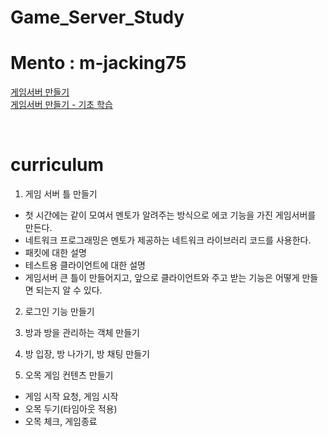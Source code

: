 # Game_Server_Study

# Mento : m-jacking75
[게임서버 만들기](https://docs.google.com/presentation/d/14_gxv8RbwDW_zVhq7kk-FJ62_floC9kZx9E6OWt4mWU/edit?usp=sharing )    
[게임서버 만들기 - 기초 학습](https://docs.google.com/presentation/d/1qT7rgZeZARd_-wBgCAQrUb6aT_evHjuEAxexhWOIYcU/edit?usp=sharing )  
  
  
<br>  
  
    
# curriculum

1. 게임 서버 틀 만들기
  - 첫 시간에는 같이 모여서 멘토가 알려주는 방식으로 에코 기능을 가진 게임서버를 만든다.
  - 네트워크 프로그래밍은 멘토가 제공하는 네트워크 라이브러리 코드를 사용한다.
  - 패킷에 대한 설명
  - 테스트용 클라이언트에 대한 설명
  - 게임서버 큰 틀이 만들어지고, 앞으로 클라이언트와 주고 받는 기능은 어떻게 만들면 되는지 알 수 있다.

2. 로그인 기능 만들기

3. 방과 방을 관리하는 객체 만들기

4. 방 입장, 방 나가기, 방 채팅 만들기

5. 오목 게임 컨텐츠 만들기
  - 게임 시작 요청, 게임 시작
  - 오목 두기(타임아웃 적용)
  - 오목 체크, 게임종료
